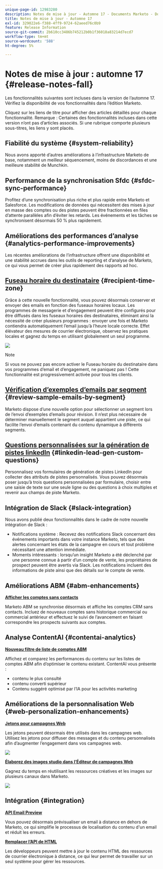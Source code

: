 ```yaml
---
unique-page-id: 12983280
description: Notes de mise à jour - Automne 17 - Documents Marketo - Documentation du produit
title: Notes de mise à jour - Automne 17
exl-id: 329022e6-f388-4ff9-9724-62aeed76c0b9
feature: Release Information
source-git-commit: 2b610cc3486b745212b0b1f36018a83214d7ecd7
workflow-type: tm+mt
source-wordcount: '588'
ht-degree: 5%

---
```


# Notes de mise à jour : automne 17 {#release-notes-fall}

Les fonctionnalités suivantes sont incluses dans la version de l’automne 17. Vérifiez la disponibilité de vos fonctionnalités dans l’édition Marketo.

Cliquez sur les liens de titre pour afficher des articles détaillés pour chaque fonctionnalité. Remarque : Certaines des fonctionnalités incluses dans cette version n’ont pas d’articles associés. Si une rubrique comporte plusieurs sous-titres, les liens y sont placés.

## Fiabilité du système {#system-reliability}

Nous avons apporté d’autres améliorations à l’infrastructure Marketo de base, notamment un meilleur séquencement, moins de discordances et une meilleure stabilité de Munchkin.

## Performance de la synchronisation Sfdc {#sfdc-sync-performance}

Profitez d’une synchronisation plus riche et plus rapide entre Marketo et Salesforce. Les modifications de données qui nécessitent des mises à jour en masse des comptes ou des pistes peuvent être fractionnées en files d’attente parallèles afin d’éviter les retards. Les événements et les tâches se synchronisent désormais 50 % plus rapidement.

## Améliorations des performances d’analyse {#analytics-performance-improvements}

Les récentes améliorations de l’infrastructure offrent une disponibilité et une stabilité accrues dans les outils de reporting et d’analyse de Marketo, ce qui vous permet de créer plus rapidement des rapports ad hoc.

## [Fuseau horaire du destinataire](/help/marketo/product-docs/email-marketing/email-programs/email-program-actions/scheduling-with-recipient-time-zone/understanding-recipient-time-zone.md) {#recipient-time-zone}

Grâce à cette nouvelle fonctionnalité, vous pouvez désormais conserver et envoyer des emails en fonction des fuseaux horaires locaux. Les programmes de messagerie et d’engagement peuvent être configurés pour être diffusés dans les fuseaux horaires des destinataires, éliminant ainsi la nécessité de créer plusieurs programmes : envoyer une fois et Marketo contiendra automatiquement l’email jusqu’à l’heure locale correcte. Effet élévateur des mesures de courrier électronique, observez les pratiques locales et gagnez du temps en utilisant globalement un seul programme.

![](assets/image2017-11-29-8-3a45-3a47.png)

>[!NOTE]
>
>Si vous ne pouvez pas encore activer le Fuseau horaire du destinataire dans vos programmes d’email et d’engagement, ne paniquez pas ! Cette fonctionnalité est progressivement activée pour tous les clients.

## [Vérification d’exemples d’emails par segment](/help/marketo/product-docs/email-marketing/general/creating-an-email/send-a-sample-email.md) {#review-sample-emails-by-segment}

Marketo dispose d’une nouvelle option pour sélectionner un segment lors de l’envoi d’exemples d’emails pour révision. Il n’est plus nécessaire de déterminer manuellement le segment auquel appartient une piste, ce qui facilite l’envoi d’emails contenant du contenu dynamique à différents segments.

## [Questions personnalisées sur la génération de pistes linkedIn](/help/marketo/product-docs/demand-generation/social/social-functions/set-up-linkedin-lead-gen-forms.md) {#linkedin-lead-gen-custom-questions}

Personnalisez vos formulaires de génération de pistes LinkedIn pour collecter des attributs de pistes personnalisés. Vous pouvez désormais poser jusqu’à trois questions personnalisées par formulaire, choisir entre une saisie de texte sur une seule ligne ou des questions à choix multiples et revenir aux champs de piste Marketo.

## Intégration de Slack {#slack-integration}

Nous avons publié deux fonctionnalités dans le cadre de notre nouvelle intégration de Slack :

* Notifications système : Recevez des notifications Slack concernant des événements importants dans votre instance Marketo, tels que des alertes concernant les états de la campagne en cours et tout problème nécessitant une attention immédiate.
* Moments intéressants : lorsqu’un insight Marketo a été déclenché par une personne connue à partir d’un compte de vente, les propriétaires de prospect peuvent être avertis via Slack. Les notifications incluent des informations de piste ainsi que des détails sur le compte de vente.

## Améliorations ABM {#abm-enhancements}

**[Afficher les comptes sans contacts](https://docs.marketo.com/x/fKCt)**

Marketo ABM se synchronise désormais et affiche les comptes CRM sans contacts. Incluez de nouveaux comptes sans historique commercial ou commercial antérieur et effectuez le suivi de l’avancement en faisant correspondre les prospects suivants aux comptes.

## Analyse ContentAI {#contentai-analytics}

**[Nouveau filtre de liste de comptes ABM](https://docs.marketo.com/x/1BPG)**

Affichez et comparez les performances du contenu sur les listes de comptes ABM afin d’optimiser le contenu existant. ContentAI vous présente :

* contenu le plus consulté
* contenu converti supérieur
* Contenu suggéré optimisé par l’IA pour les activités marketing

## Améliorations de la personnalisation Web {#web-personalization-enhancements}

**[Jetons pour campagnes Web](/help/marketo/product-docs/web-personalization/working-with-web-campaigns/using-the-web-personalization-rich-text-editor.md)**

Les jetons peuvent désormais être utilisés dans les campagnes web. Utilisez les jetons pour diffuser des messages et du contenu personnalisés afin d’augmenter l’engagement dans vos campagnes web.

![](assets/image2017-11-16-11-3a25-3a7.png)

**[Élaborez des images studio dans l’Éditeur de campagnes Web](/help/marketo/product-docs/web-personalization/working-with-web-campaigns/using-the-web-personalization-rich-text-editor.md)**

Gagnez du temps en réutilisant les ressources créatives et les images sur plusieurs canaux dans Marketo.

![](assets/image2017-11-16-11-3a26-3a10.png)

## Intégration  {#integration}

**[API Email Preview](https://experienceleague.adobe.com/en/docs/marketo-developer/marketo/email-scripting)**

Vous pouvez désormais prévisualiser un email à distance en dehors de Marketo, ce qui simplifie le processus de localisation du contenu d&#39;un email et réduit les erreurs.

**[Remplacer l’API de HTML](https://experienceleague.adobe.com/en/docs/marketo-developer/marketo/email-scripting)**

Les développeurs peuvent mettre à jour le contenu HTML des ressources de courrier électronique à distance, ce qui leur permet de travailler sur un seul système pour gérer les ressources.
